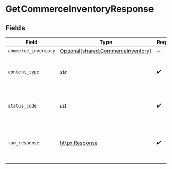 # GetCommerceInventoryResponse


## Fields

| Field                                                                          | Type                                                                           | Required                                                                       | Description                                                                    |
| ------------------------------------------------------------------------------ | ------------------------------------------------------------------------------ | ------------------------------------------------------------------------------ | ------------------------------------------------------------------------------ |
| `commerce_inventory`                                                           | [Optional[shared.CommerceInventory]](../../models/shared/commerceinventory.md) | :heavy_minus_sign:                                                             | Successful                                                                     |
| `content_type`                                                                 | *str*                                                                          | :heavy_check_mark:                                                             | HTTP response content type for this operation                                  |
| `status_code`                                                                  | *int*                                                                          | :heavy_check_mark:                                                             | HTTP response status code for this operation                                   |
| `raw_response`                                                                 | [httpx.Response](https://www.python-httpx.org/api/#response)                   | :heavy_check_mark:                                                             | Raw HTTP response; suitable for custom response parsing                        |